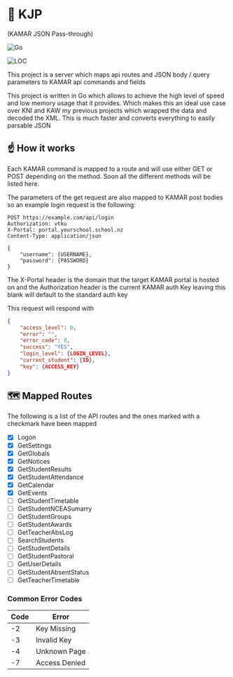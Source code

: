 # 📡 KJP

(KAMAR JSON Pass-through)

![Go](https://img.shields.io/badge/Powered%20By-Go-29BEB0?style=for-the-badge) 

![LOC](https://tokei.rs/b1/github/jacobtread/KJP)

This project is a server which maps api routes and JSON body / query parameters to KAMAR api commands and fields

This project is written in Go which allows to achieve the high level of speed and low memory usage that it provides. Which makes this an ideal
use case over KNI and KAW my previous projects which wrapped the data and decoded the XML. This is much faster and converts everything to easily parsable JSON


## ☝ How it works

Each KAMAR command is mapped to a route and will use either GET or POST depending on the method. Soon all the different
methods will be listed here. 

The parameters of the get request are also mapped to KAMAR post bodies so an example login request is the following:

```http request
POST https://example.com/api/login
Authorization: vtku
X-Portal: portal.yourschool.school.nz
Content-Type: application/json

{
    "username": {USERNAME},
    "password": {PASSWORD}
}
```

The X-Portal header is the domain that the target KAMAR portal is hosted on
and the Authorization header is the current KAMAR auth Key leaving this blank will default to the standard auth key

This request will respond with 

```json
{
    "access_level": 0,
    "error": "",
    "error_code": 0,
    "success": "YES",
    "login_level": {LOGIN_LEVEL},
    "current_student": {ID},
    "key": {ACCESS_KEY}
}
```

## 🗺️ Mapped Routes

The following is a list of the API routes and the ones marked with a checkmark have been mapped

- [x] Logon
- [x] GetSettings
- [x] GetGlobals
- [x] GetNotices
- [x] GetStudentResults
- [x] GetStudentAttendance
- [x] GetCalendar
- [x] GetEvents
- [ ] GetStudentTimetable
- [ ] GetStudentNCEASumarry
- [ ] GetStudentGroups
- [ ] GetStudentAwards
- [ ] GetTeacherAbsLog
- [ ] SearchStudents
- [ ] GetStudentDetails
- [ ] GetStudentPastoral
- [ ] GetUserDetails
- [ ] GetStudentAbsentStatus
- [ ] GetTeacherTimetable

### Common Error Codes

| Code | Error         |
|------|---------------|
| -2   | Key Missing   |
| -3   | Invalid Key   |
| -4   | Unknown Page  |
| -7   | Access Denied |
